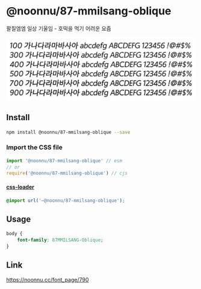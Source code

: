 # @noonnu/87-mmilsang-oblique

팔칠엠엠 일상 기울임 - 호떡을 먹기 어려운 요즘

![example](./example.png)

## Install

```bash
npm install @noonnu/87-mmilsang-oblique --save
```

### Import the CSS file

```js
import '@noonnu/87-mmilsang-oblique' // esm
// or
require('@noonnu/87-mmilsang-oblique') // cjs
```

#### [css-loader](https://github.com/webpack-contrib/css-loader)

```css
@import url('~@noonnu/87-mmilsang-oblique');
```

## Usage

```css
body {
    font-family: 87MMILSANG-Oblique;
}
```

## Link

https://noonnu.cc/font_page/790

